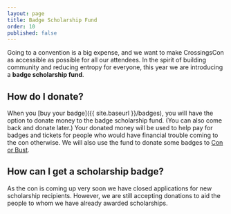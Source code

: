 ```yaml
---
layout: page
title: Badge Scholarship Fund
order: 10
published: false
---
```


Going to a convention is a big expense, and we want to make CrossingsCon as accessible as possible for all our attendees. In the spirit of building community and reducing entropy for everyone, this year we are introducing a **badge scholarship fund**.

## How do I donate?
When you [buy your badge]({{ site.baseurl }}/badges), you will have the option to donate money to the badge scholarship fund. (You can also come back and donate later.) Your donated money will be used to help pay for badges and tickets for people who would have financial trouble coming to the con otherwise. We will also use the fund to donate some badges to [Con or Bust](http://con-or-bust.org/).

## How can I get a scholarship badge?
As the con is coming up very soon we have closed applications for new scholarship recipients. However, we are still accepting donations to aid the people to whom we have already awarded scholarships.
